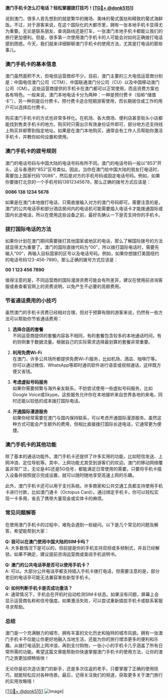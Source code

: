 **澳门手机卡怎么打电话？轻松掌握拨打技巧！[[TG💪+ @donk5151](https://t.me/s/donk5151)]**

说到澳门，很多人首先想到的就是繁华的赌场、美味的葡式蛋挞和精致的葡式海鲜饭。不过，对于游客来说，在这个国际化的大都市里，拥有一张本地手机卡显得尤为重要。无论是联系朋友、查询路线还是打车，一张澳门本地手机卡都能让我们的旅行更加便利。但是，很多第一次使用澳门手机卡的人可能会对如何正确拨打电话感到困惑。今天，我们就来详细聊聊澳门手机卡的使用方法，尤其是打电话的那些事儿。

### **澳门手机卡的基本信息**

澳门虽然面积不大，但电信运营商却不少。目前，澳门主要的三大电信运营商分别是：中国电信澳门公司（CTM）、中国联通澳门分公司（CU）以及中国移动澳门公司（CM）。这些运营商提供的手机卡在澳门都可以正常使用，而且资费方案也各有特色。一般来说，澳门本地电话卡分为两种：一种是预付费卡（俗称“储值卡”），另一种则是后付费卡。预付费卡适合短期游客使用，而长期居住或工作的用户可以选择后付费卡。

购买澳门手机卡的方式也非常多样化。在机场、各大商场、便利店甚至街头小店都能找到售卖手机卡的地方。购买时只需出示有效身份证件即可，部分地方还支持线上购买并邮寄到指定地址。如果是在澳门本地购买，通常会有工作人员帮助你激活手机卡，并教你如何设置和使用。

### **澳门手机卡的拨号规则**

澳门的电话号码与中国大陆的电话号码有所不同。澳门的电话号码一般以“853”开头，这与香港的“852”区号类似。因此，当你在澳门给中国大陆的朋友打电话时，需要加上国家代码“0086”，然后是对方的手机号码或固定电话号码。例如，如果你要拨打北京的一个手机号码13812345678，那么正确的拨号方式应该是：

**0086 138 1234 5678**

如果是在澳门本地拨打电话，只需直接输入对方的澳门号码即可。需要注意的是，澳门的公共电话亭和部分酒店房间内的电话机可能需要插入电话卡才能拨通国际或国内长途电话，所以在使用这些设备之前，最好先确认一下是否支持你的手机卡。

### **拨打国际电话的方法**

如果你计划在澳门期间需要拨打其他国家或地区的电话，那么了解国际拨号的方法就显得尤为重要了。澳门的国际直拨代码为“00”，所以拨打国际电话时，需要先输入“00”，再输入目标国家的区号以及电话号码。例如，如果你想拨打美国纽约的电话号码123-456-7890，那么正确的拨号方式应该是：

**00 1 123 456 7890**

值得注意的是，不同运营商的国际漫游资费可能会有所差异，建议在使用前咨询客服或者查看官网上的资费说明，以免产生不必要的高额费用。

### **节省通话费用的小技巧**

虽然澳门的手机卡资费已经相对合理，但对于预算有限的游客来说，仍然有一些方法可以帮助你节省通话费用：

1. **选择合适的套餐**  
   不同运营商提供的套餐内容各不相同，有的套餐包含较多的本地通话时间，有的则侧重于数据流量。根据自己的实际需求选择最划算的套餐非常重要。

2. **利用免费Wi-Fi**  
   在澳门，许多公共场所都提供免费Wi-Fi服务，比如机场、酒店、咖啡厅等。你可以通过微信、WhatsApp等即时通讯软件进行语音或视频通话，这样既方便又省钱。

3. **考虑虚拟号码服务**  
   如果你需要频繁与海外亲友联系，不妨尝试使用一些虚拟号码服务，比如Google Voice或Skype。这些服务允许你在本地接听来自世界各地的来电，同时还能以较低的成本拨打国际电话。

4. **开通国际漫游服务**  
   如果你经常需要在澳门与国内保持联系，可以考虑开通国际漫游服务。虽然这种方式可能会产生额外的费用，但相比直接拨打国际长途电话，它通常更为便捷。

### **澳门手机卡的其他功能**

除了基本的通话功能外，澳门手机卡还提供了许多实用的功能，比如短信发送、上网冲浪、定位导航等。其中，上网功能尤其受到游客们的欢迎。澳门的移动网络覆盖非常广泛，无论是4G还是5G信号，都能满足日常使用的需要。只要将手机卡插入设备并按照提示完成设置，就可以随时随地享受高速上网的乐趣。

此外，澳门手机卡还可以用于支付系统。许多商家和公共交通工具都支持使用手机卡进行付款，比如澳门通卡（Octopus Card）。通过绑定手机卡，你可以轻松实现一卡多用，省去了携带大量现金或实体卡的麻烦。

### **常见问题解答**

在使用澳门手机卡的过程中，难免会遇到一些疑问。以下是几个常见的问题及解答，希望能帮到大家：

**Q: 我可以在澳门使用中国大陆的SIM卡吗？**  
A: 大多数情况下是可以的，但前提是你的手机支持双频或多频制式，并且已经解锁。如果不确定，建议提前咨询运营商或查阅手机说明书。

**Q: 澳门的公共电话亭是否可以使用手机卡？**  
A: 可以。大部分公共电话亭都支持插入手机卡拨打电话，但需要注意的是，部分老旧的电话亭可能无法兼容某些新型手机卡。

**Q: 如何判断手机卡是否成功激活？**  
A: 通常情况下，手机会在开机时自动检测SIM卡状态。如果没有问题，屏幕上会显示运营商名称和信号强度。如果激活失败，可以尝试重新插拔手机卡或联系客服寻求帮助。

### **总结**

澳门是一个充满魅力的城市，拥有丰富的文化历史和独特的城市风貌。拥有一张澳门手机卡不仅能让你更好地融入当地生活，还能为你的旅行增添更多的便利和乐趣。从拨打电话到上网冲浪，再到支付购物，一张小小的手机卡几乎涵盖了所有日常所需的功能。希望这篇文章能帮助你快速掌握澳门手机卡的使用方法，让你的澳门之旅更加顺畅愉快！

无论你是初次造访澳门的新手，还是多次往返的老手，只要掌握了正确的使用技巧，就能轻松应对各种场景。最后，记得关注我们的频道，获取更多关于澳门旅行的实用攻略哦！

[[TG💪+ @donk5151](https://t.me/s/donk5151) ![Image](https://i.postimg.cc/rwNCRYN7/Snipaste-2025-04-30-17-27-05.png)]